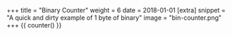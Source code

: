 +++
title = "Binary Counter"
weight = 6
date = 2018-01-01
[extra]
snippet = "A quick and dirty example of 1 byte of binary"
image = "bin-counter.png"
+++
{{ counter() }}